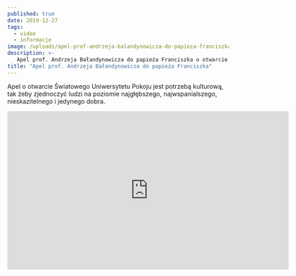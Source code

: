 ```yaml
---
published: true
date: 2019-12-27
tags:
  - video
  - informacje
image: /uploads/apel-prof-andrzeja-balandynowicza-do-papieza-franciszka.jpg
description: >-
   Apel prof. Andrzeja Bałandynowicza do papieża Franciszka o otwarcie Światowego Uniwersytetu Pokoju.
title: "Apel prof. Andrzeja Bałandynowicza do papieża Franciszka"
---
```


Apel o otwarcie Światowego Uniwersytetu Pokoju jest potrzebą kulturową, tak żeby zjednoczyć ludzi na poziomie najgłębszego, najwspanialszego, nieskazitelnego i jedynego dobra.

<iframe width="640" height="360" src="https://www.youtube.com/embed/B3kQT4zm6JU" frameborder="0" allow="accelerometer; autoplay; encrypted-media; gyroscope; picture-in-picture" allowfullscreen></iframe>